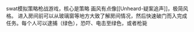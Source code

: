 swat模拟策略枪战游戏，核心是策略
画风有点像[[Unheard-疑案追声]]，极简风格。
进入房间前可以从玻璃窗等地方大致了解房间情况，然后快速破门而入完成任务。每个人可以逮捕（绿色），恐吓、电击至绿色，或者枪毙